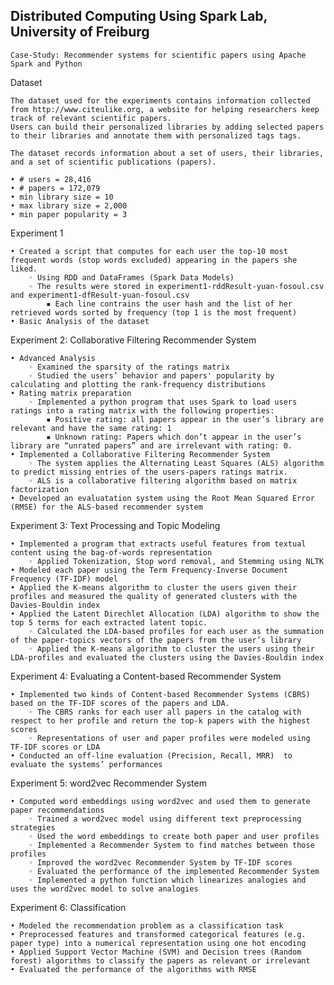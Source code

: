 ## Distributed Computing Using Spark Lab, University of Freiburg

    Case-Study: Recommender systems for scientific papers using Apache Spark and Python

Dataset

    The dataset used for the experiments contains information collected from http://www.citeulike.org, a website for helping researchers keep track of relevant scientific papers. 
    Users can build their personalized libraries by adding selected papers to their libraries and annotate them with personalized tags tags.
    
    The dataset records information about a set of users, their libraries, and a set of scientific publications (papers).
    
    • # users = 28,416
    • # papers = 172,079
    • min library size = 10
    • max library size = 2,000
    • min paper popularity = 3

Experiment 1

    • Created a script that computes for each user the top-10 most frequent words (stop words excluded) appearing in the papers she liked.
        ◦ Using RDD and DataFrames (Spark Data Models)
        ◦ The results were stored in experiment1-rddResult-yuan-fosoul.csv and experiment1-dfResult-yuan-fosoul.csv
            ▪ Each line contrains the user hash and the list of her retrieved words sorted by frequency (top 1 is the most frequent)
    • Basic Analysis of the dataset

Experiment 2: Collaborative Filtering Recommender System

    • Advanced Analysis
        ◦ Examined the sparsity of the ratings matrix
        ◦ Studied the users’ behavior and papers' popularity by calculating and plotting the rank-frequency distributions
    • Rating matrix preparation
        ◦ Implemented a python program that uses Spark to load users ratings into a rating matrix with the following properties:
            ▪ Positive rating: all papers appear in the user’s library are relevant and have the same rating: 1
            ▪ Unknown rating: Papers which don’t appear in the user’s library are “unrated papers” and are irrelevant with rating: 0.
    • Implemented a Collaborative Filtering Recommender System
        ◦ The system applies the Alternating Least Squares (ALS) algorithm to predict missing entries of the users-papers ratings matrix. 
        ◦ ALS is a collaborative filtering algorithm based on matrix factorization
    • Developed an evaluatation system using the Root Mean Squared Error (RMSE) for the ALS-based recommender system 

Experiment 3: Text Processing and Topic Modeling

    • Implemented a program that extracts useful features from textual content using the bag-of-words representation
        ◦ Applied Tokenization, Stop word removal, and Stemming using NLTK
    • Modeled each paper using the Term Frequency-Inverse Document Frequency (TF-IDF) model
    • Applied the K-means algorithm to cluster the users given their profiles and measured the quality of generated clusters with the Davies-Bouldin index
    • Applied the Latent Direchlet Allocation (LDA) algorithm to show the top 5 terms for each extracted latent topic.
        ◦ Calculated the LDA-based profiles for each user as the summation of the paper-topics vectors of the papers from the user’s library
        ◦ Applied the K-means algorithm to cluster the users using their LDA-profiles and evaluated the clusters using the Davies-Bouldin index

Experiment 4: Evaluating a Content-based Recommender System

    • Implemented two kinds of Content-based Recommender Systems (CBRS) based on the TF-IDF scores of the papers and LDA.
        ◦ The CBRS ranks for each user all papers in the catalog with respect to her profile and return the top-k papers with the highest scores
        ◦ Representations of user and paper profiles were modeled using TF-IDF scores or LDA
    • Conducted an off-line evaluation (Precision, Recall, MRR)	 to evaluate the systems’ performances
    
Experiment 5: word2vec Recommender System

    • Computed word embeddings using word2vec and used them to generate paper recommendations
        ◦ Trained a word2vec model using different text preprocessing strategies
        ◦ Used the word embeddings to create both paper and user profiles
        ◦ Implemented a Recommender System to find matches between those profiles
        ◦ Improved the word2vec Recommender System by TF-IDF scores 
        ◦ Evaluated the performance of the implemented Recommender System
        ◦ Implemented a python function which linearizes analogies and uses the word2vec model to solve analogies
      
Experiment 6: Classification

    • Modeled the recommendation problem as a classification task
    • Preprocessed features and transformed categorical features (e.g. paper type) into a numerical representation using one hot encoding
    • Applied Support Vector Machine (SVM) and Decision trees (Random forest) algorithms to classify the papers as relevant or irrelevant
    • Evaluated the performance of the algorithms with RMSE
      
